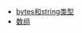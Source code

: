 <!-- docs/solidity/_sidebar.md -->

* [bytes和string类型](solidity/bytes和string类型)
* [数组](solidity/数组)

